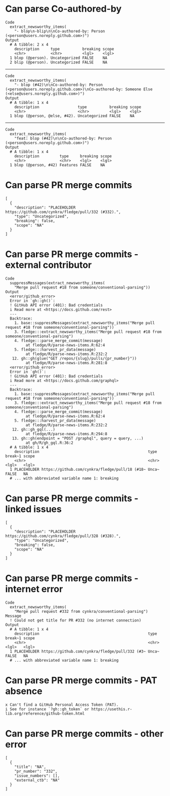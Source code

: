 # Can parse Co-authored-by

    Code
      extract_newsworthy_items(
        "- blop\n-blip\n\nCo-authored-by: Person (<person@users.noreply.github.com>)")
    Output
      # A tibble: 2 x 4
        description     type          breaking scope
        <chr>           <chr>         <lgl>    <lgl>
      1 blop (@person). Uncategorized FALSE    NA   
      2 blip (@person). Uncategorized FALSE    NA   

---

    Code
      extract_newsworthy_items(
        "- blop (#42)\n\nCo-authored-by: Person (<person@users.noreply.github.com>)\nCo-authored-by: Someone Else (<else@users.noreply.github.com>)")
    Output
      # A tibble: 1 x 4
        description                 type          breaking scope
        <chr>                       <chr>         <lgl>    <lgl>
      1 blop (@person, @else, #42). Uncategorized FALSE    NA   

---

    Code
      extract_newsworthy_items(
        "feat: blop (#42)\n\nCo-authored-by: Person (<person@users.noreply.github.com>)")
    Output
      # A tibble: 1 x 4
        description         type     breaking scope
        <chr>               <chr>    <lgl>    <lgl>
      1 blop (@person, #42) Features FALSE    NA   

# Can parse PR merge commits

    [
      {
        "description": "PLACEHOLDER https://github.com/cynkra/fledge/pull/332 (#332).",
        "type": "Uncategorized",
        "breaking": false,
        "scope": "NA"
      }
    ] 

# Can parse PR merge commits - external contributor

    Code
      suppressMessages(extract_newsworthy_items(
        "Merge pull request #18 from someone/conventional-parsing"))
    Output
      <error/github_error>
      Error in `gh::gh()`:
      ! GitHub API error (401): Bad credentials
      i Read more at <https://docs.github.com/rest>
      ---
      Backtrace:
        1. base::suppressMessages(extract_newsworthy_items("Merge pull request #18 from someone/conventional-parsing"))
        3. fledge:::extract_newsworthy_items("Merge pull request #18 from someone/conventional-parsing")
        4. fledge:::parse_merge_commit(message)
             at fledge/R/parse-news-items.R:62:4
        5. fledge:::harvest_pr_data(message)
             at fledge/R/parse-news-items.R:232:2
       12. gh::gh(glue("GET /repos/{slug}/pulls/{pr_number}"))
             at fledge/R/parse-news-items.R:281:8
      <error/github_error>
      Error in `gh()`:
      ! GitHub API error (401): Bad credentials
      i Read more at <https://docs.github.com/graphql>
      ---
      Backtrace:
        1. base::suppressMessages(extract_newsworthy_items("Merge pull request #18 from someone/conventional-parsing"))
        3. fledge:::extract_newsworthy_items("Merge pull request #18 from someone/conventional-parsing")
        4. fledge:::parse_merge_commit(message)
             at fledge/R/parse-news-items.R:62:4
        5. fledge:::harvest_pr_data(message)
             at fledge/R/parse-news-items.R:232:2
       12. gh::gh_gql(...)
             at fledge/R/parse-news-items.R:294:8
       13. gh::gh(endpoint = "POST /graphql", query = query, ...)
             at gh/R/gh_gql.R:36:2
      # A tibble: 1 x 4
        description                                                type  break~1 scope
        <chr>                                                      <chr> <lgl>   <lgl>
      1 PLACEHOLDER https://github.com/cynkra/fledge/pull/18 (#18~ Unca~ FALSE   NA   
      # ... with abbreviated variable name 1: breaking

# Can parse PR merge commits - linked issues

    [
      {
        "description": "PLACEHOLDER https://github.com/cynkra/fledge/pull/328 (#328).",
        "type": "Uncategorized",
        "breaking": false,
        "scope": "NA"
      }
    ] 

# Can parse PR merge commits - internet error

    Code
      extract_newsworthy_items(
        "Merge pull request #332 from cynkra/conventional-parsing")
    Message
      ! Could not get title for PR #332 (no internet connection)
    Output
      # A tibble: 1 x 4
        description                                                type  break~1 scope
        <chr>                                                      <chr> <lgl>   <lgl>
      1 PLACEHOLDER https://github.com/cynkra/fledge/pull/332 (#3~ Unca~ FALSE   NA   
      # ... with abbreviated variable name 1: breaking

# Can parse PR merge commits - PAT absence

    x Can't find a GitHub Personal Access Token (PAT).
    i See for instance `?gh::gh_token` or https://usethis.r-lib.org/reference/github-token.html

# Can parse PR merge commits - other error

    [
      {
        "title": "NA",
        "pr_number": "332",
        "issue_numbers": [],
        "external_ctb": "NA"
      }
    ] 

